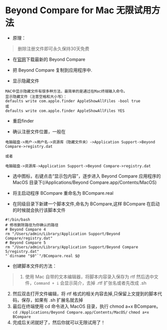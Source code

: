 # Beyond Compare for Mac 无限试用方法

- 原理：
> 删除注册文件即可永久保持30天免费


- 在[官网](https://www.scootersoftware.com/download.php)下载最新的 Beyond Compare

- 把 Beyond Compare 复制到应用程序中.

- 显示隐藏文件

```
MAC中显示隐藏文件有很多种方法，最简单的是通过在Mac终端输入命令。 
显示隐藏文件（注意空格和大小写）： 
defaults write com.apple.finder AppleShowAllFiles -bool true 
或 
defaults write com.apple.finder AppleShowAllFiles YES
```

- 重启finder

- 确认注册文件位置，一般在

```
电脑磁盘->用户->用户名->资源库（隐藏文件夹）->Application Support->Beyond Compare->registry.dat

或者

电脑磁盘->资源库->Application Support->Beyond Compare->registry.dat

```

- 选中图标，右键点击“显示包内容”，逐步进入 Beyond Compare 应用程序的 MacOS 目录下(/Applications/Beyond Compare.app/Contents/MacOS)

- 将主启动程序 BCompare 重命名为 BCompare.real

- 在同级目录下新建一个脚本文件,命名为 BCompare,这样 BCompare 在启动的时候就会执行该脚本文件

```
#!/bin/bash
# 修改删除路径为你确认的路径
# Beyond Compare 4
rm "/Users/admin/Library/Application Support/Beyond Compare/registry.dat"
# Beyond Compare 5
rm "/Users/admin/Library/Application Support/Beyond Compare 5/registry.dat"
"`dirname "$0"`"/BCompare.real $@
```


- 创建脚本文件的方法：

> 1. 使用 Mac 自带的文本编辑器，将脚本内容录入保存为 rtf
然后选中文件，`Command + i` 会显示简介，去掉 .rtf 扩张名或者先改成 .sh
2. 然后双击打开文件编辑，将 rtf 格式的相关内容去掉,只保留上文提到的脚本代码，保存，如果有 .sh 扩展名就去掉
3. 最后在终端使用 cd 命令进入 MacOS 目录，执行 chmod a+x BCompare。
`cd /Applications/Beyond Compare.app/Contents/MacOS/`
`chmod a+x BCompare`
4. 完成后关闭就好了，然后你就可以无限试用了！
